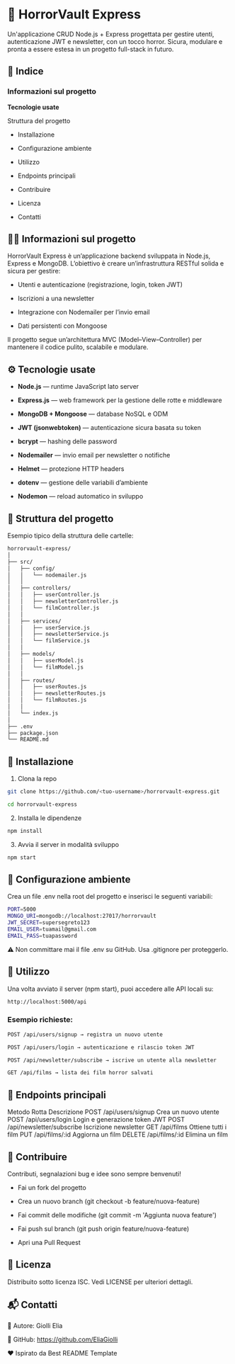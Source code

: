 # 🎃 HorrorVault Express

Un'applicazione CRUD Node.js + Express progettata per gestire utenti, autenticazione JWT e newsletter, con un tocco horror.
Sicura, modulare e pronta a essere estesa in un progetto full-stack in futuro.

## 🧠 Indice

### Informazioni sul progetto

**Tecnologie usate**

Struttura del progetto

- Installazione

- Configurazione ambiente

- Utilizzo

- Endpoints principali

- Contribuire

- Licenza

- Contatti

## 🧟‍♂️ Informazioni sul progetto

HorrorVault Express è un’applicazione backend sviluppata in Node.js, Express e MongoDB.
L’obiettivo è creare un’infrastruttura RESTful solida e sicura per gestire:

- Utenti e autenticazione (registrazione, login, token JWT)

- Iscrizioni a una newsletter

- Integrazione con Nodemailer per l’invio email

- Dati persistenti con Mongoose

Il progetto segue un’architettura MVC (Model–View–Controller) per mantenere il codice pulito, scalabile e modulare.

## ⚙️ Tecnologie usate

- **Node.js** — runtime JavaScript lato server

- **Express.js** — web framework per la gestione delle rotte e middleware

- **MongoDB + Mongoose** — database NoSQL e ODM

- **JWT (jsonwebtoken)** — autenticazione sicura basata su token

- **bcrypt** — hashing delle password

- **Nodemailer** — invio email per newsletter o notifiche

- **Helmet** — protezione HTTP headers

- **dotenv** — gestione delle variabili d’ambiente

- **Nodemon** — reload automatico in sviluppo

## 📁 Struttura del progetto

Esempio tipico della struttura delle cartelle:
``` bash
horrorvault-express/
│
├── src/
│   ├── config/
│   │   └── nodemailer.js
│   │
│   ├── controllers/
│   │   ├── userController.js
│   │   ├── newsletterController.js
│   │   └── filmController.js
│   │
│   ├── services/
│   │   ├── userService.js
│   │   ├── newsletterService.js
│   │   └── filmService.js
│   │
│   ├── models/
│   │   ├── userModel.js
│   │   └── filmModel.js
│   │
│   ├── routes/
│   │   ├── userRoutes.js
│   │   ├── newsletterRoutes.js
│   │   └── filmRoutes.js
│   │
│   └── index.js
│
├── .env
├── package.json
└── README.md
```

## 🧩 Installazione
1. Clona la repo
```bash
git clone https://github.com/<tuo-username>/horrorvault-express.git
```
```bash
cd horrorvault-express
```

2. Installa le dipendenze
```bash
npm install
```
3. Avvia il server in modalità sviluppo
```bash
npm start
```

## 🔐 Configurazione ambiente

Crea un file .env nella root del progetto e inserisci le seguenti variabili:
```bash
PORT=5000
MONGO_URI=mongodb://localhost:27017/horrorvault
JWT_SECRET=supersegreto123
EMAIL_USER=tuamail@gmail.com
EMAIL_PASS=tuapassword
```

⚠️ Non committare mai il file .env su GitHub.
Usa .gitignore per proteggerlo.

## 🚀 Utilizzo

Una volta avviato il server (npm start), puoi accedere alle API locali su:
```bash
http://localhost:5000/api
```

### Esempio richieste:

```bash
POST /api/users/signup → registra un nuovo utente

POST /api/users/login → autenticazione e rilascio token JWT

POST /api/newsletter/subscribe → iscrive un utente alla newsletter

GET /api/films → lista dei film horror salvati
```

## 🧠 Endpoints principali
Metodo	Rotta	Descrizione
POST	/api/users/signup	Crea un nuovo utente
POST	/api/users/login	Login e generazione token JWT
POST	/api/newsletter/subscribe	Iscrizione newsletter
GET	/api/films	Ottiene tutti i film
PUT	/api/films/:id	Aggiorna un film
DELETE	/api/films/:id	Elimina un film

## 🤝 Contribuire

Contributi, segnalazioni bug e idee sono sempre benvenuti!

- Fai un fork del progetto

- Crea un nuovo branch (git checkout -b feature/nuova-feature)

- Fai commit delle modifiche (git commit -m 'Aggiunta nuova feature')

- Fai push sul branch (git push origin feature/nuova-feature)

- Apri una Pull Request

## 🧾 Licenza

Distribuito sotto licenza ISC.
Vedi LICENSE per ulteriori dettagli.

## 📬 Contatti

👤 Autore: Giolli Elia

🔗 GitHub: https://github.com/EliaGiolli

❤️ Ispirato da Best README Template

